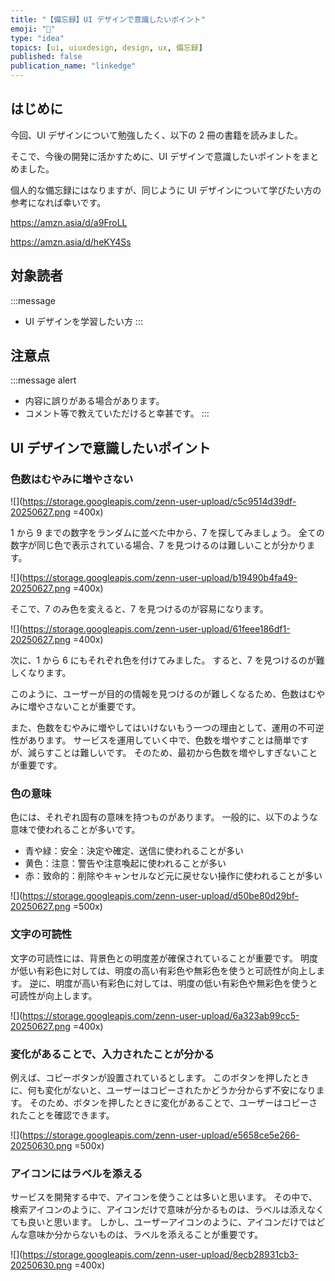 ```yaml
---
title: "【備忘録】UI デザインで意識したいポイント"
emoji: "🎨"
type: "idea"
topics: [ui, uiuxdesign, design, ux, 備忘録]
published: false
publication_name: "linkedge"
---
```


## はじめに

今回、UI デザインについて勉強したく、以下の 2 冊の書籍を読みました。

そこで、今後の開発に活かすために、UI デザインで意識したいポイントをまとめました。

個人的な備忘録にはなりますが、同じように UI デザインについて学びたい方の参考になれば幸いです。

https://amzn.asia/d/a9FroLL

https://amzn.asia/d/heKY4Ss

## 対象読者

:::message
- UI デザインを学習したい方
:::

## 注意点

:::message alert
- 内容に誤りがある場合があります。
- コメント等で教えていただけると幸甚です。
:::

## UI デザインで意識したいポイント

### 色数はむやみに増やさない

![](https://storage.googleapis.com/zenn-user-upload/c5c9514d39df-20250627.png =400x)

1 から 9 までの数字をランダムに並べた中から、7 を探してみましょう。
全ての数字が同じ色で表示されている場合、7 を見つけるのは難しいことが分かります。

![](https://storage.googleapis.com/zenn-user-upload/b19490b4fa49-20250627.png =400x)

そこで、7 のみ色を変えると、7 を見つけるのが容易になります。

![](https://storage.googleapis.com/zenn-user-upload/61feee186df1-20250627.png =400x)

次に、1 から 6 にもそれぞれ色を付けてみました。
すると、7 を見つけるのが難しくなります。

このように、ユーザーが目的の情報を見つけるのが難しくなるため、色数はむやみに増やさないことが重要です。

また、色数をむやみに増やしてはいけないもう一つの理由として、運用の不可逆性があります。
サービスを運用していく中で、色数を増やすことは簡単ですが、減らすことは難しいです。
そのため、最初から色数を増やしすぎないことが重要です。

### 色の意味

色には、それぞれ固有の意味を持つものがあります。
一般的に、以下のような意味で使われることが多いです。
- 青や緑：安全：決定や確定、送信に使われることが多い
- 黄色：注意：警告や注意喚起に使われることが多い
- 赤：致命的：削除やキャンセルなど元に戻せない操作に使われることが多い

![](https://storage.googleapis.com/zenn-user-upload/d50be80d29bf-20250627.png =500x)

### 文字の可読性

文字の可読性には、背景色との明度差が確保されていることが重要です。
明度が低い有彩色に対しては、明度の高い有彩色や無彩色を使うと可読性が向上します。
逆に、明度が高い有彩色に対しては、明度の低い有彩色や無彩色を使うと可読性が向上します。

![](https://storage.googleapis.com/zenn-user-upload/6a323ab99cc5-20250627.png =400x)

### 変化があることで、入力されたことが分かる

例えば、コピーボタンが設置されているとします。
このボタンを押したときに、何も変化がないと、ユーザーはコピーされたかどうか分からず不安になります。
そのため、ボタンを押したときに変化があることで、ユーザーはコピーされたことを確認できます。

![](https://storage.googleapis.com/zenn-user-upload/e5658ce5e266-20250630.png =500x)

### アイコンにはラベルを添える

サービスを開発する中で、アイコンを使うことは多いと思います。
その中で、検索アイコンのように、アイコンだけで意味が分かるものは、ラベルは添えなくても良いと思います。
しかし、ユーザーアイコンのように、アイコンだけではどんな意味か分からないものは、ラベルを添えることが重要です。

![](https://storage.googleapis.com/zenn-user-upload/8ecb28931cb3-20250630.png =400x)

